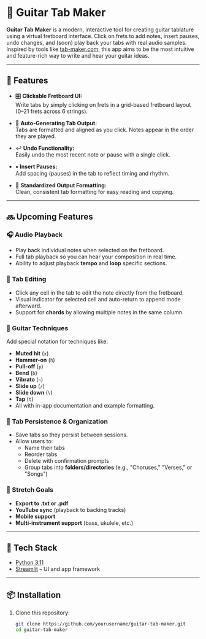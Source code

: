 # 🎸 Guitar Tab Maker

**Guitar Tab Maker** is a modern, interactive tool for creating guitar tablature using a virtual fretboard interface. Click on frets to add notes, insert pauses, undo changes, and (soon) play back your tabs with real audio samples. Inspired by tools like [tab-maker.com](https://tab-maker.com), this app aims to be the most intuitive and feature-rich way to write and hear your guitar ideas.

---

## 🚀 Features

- 🎛 **Clickable Fretboard UI:**  
  Write tabs by simply clicking on frets in a grid-based fretboard layout (0–21 frets across 6 strings).

- 🎼 **Auto-Generating Tab Output:**  
  Tabs are formatted and aligned as you click. Notes appear in the order they are played.

- ↩️ **Undo Functionality:**  
  Easily undo the most recent note or pause with a single click.

- ⏸ **Insert Pauses:**  
  Add spacing (pauses) in the tab to reflect timing and rhythm.

- 📏 **Standardized Output Formatting:**  
  Clean, consistent tab formatting for easy reading and copying.

---

## 🔜 Upcoming Features

### 🎧 Audio Playback
- Play back individual notes when selected on the fretboard.
- Full tab playback so you can hear your composition in real time.
- Ability to adjust playback **tempo** and **loop** specific sections.

### 🧠 Tab Editing
- Click any cell in the tab to edit the note directly from the fretboard.
- Visual indicator for selected cell and auto-return to append mode afterward.
- Support for **chords** by allowing multiple notes in the same column.

### 📝 Guitar Techniques
Add special notation for techniques like:
- **Muted hit** (`x`)
- **Hammer-on** (`h`)
- **Pull-off** (`p`)
- **Bend** (`b`)
- **Vibrato** (`~`)
- **Slide up** (`/`)
- **Slide down** (`\`)
- **Tap** (`t`)
- All with in-app documentation and example formatting.

### 💾 Tab Persistence & Organization
- Save tabs so they persist between sessions.
- Allow users to:
  - Name their tabs
  - Reorder tabs
  - Delete with confirmation prompts
  - Group tabs into **folders/directories** (e.g., "Choruses," "Verses," or "Songs")

### 🧪 Stretch Goals
- **Export to .txt or .pdf**
- **YouTube sync** (playback to backing tracks)
- **Mobile support**
- **Multi-instrument support** (bass, ukulele, etc.)

---

## 🧱 Tech Stack

- [Python 3.11](https://www.python.org/)
- [Streamlit](https://streamlit.io/) – UI and app framework

---

## 📦 Installation

1. Clone this repository:
   ```bash
   git clone https://github.com/yourusername/guitar-tab-maker.git
   cd guitar-tab-maker
